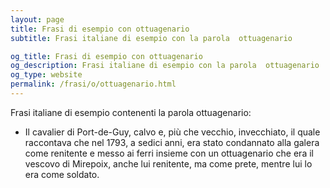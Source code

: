 ```yaml
---
layout: page
title: Frasi di esempio con ottuagenario 
subtitle: Frasi italiane di esempio con la parola  ottuagenario

og_title: Frasi di esempio con ottuagenario 
og_description: Frasi italiane di esempio con la parola  ottuagenario
og_type: website
permalink: /frasi/o/ottuagenario.html
---
```


Frasi italiane di esempio contenenti la parola ottuagenario:


- Il cavalier di Port-de-Guy, calvo e, più che vecchio, invecchiato, il quale raccontava che nel 1793, a sedici anni, era stato condannato alla galera come renitente e messo ai ferri insieme con un ottuagenario che era il vescovo di Mirepoix, anche lui renitente, ma come prete, mentre lui lo era come soldato.
